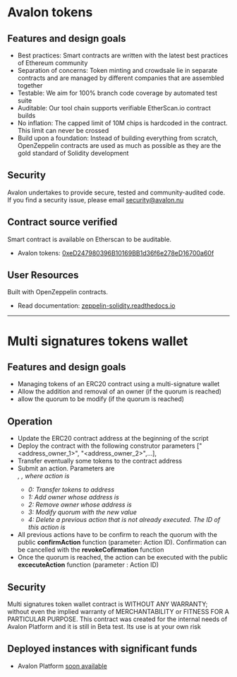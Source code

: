 # Avalon tokens

## Features and design goals

- Best practices: Smart contracts are written with the latest best practices of Ethereum community
- Separation of concerns: Token minting and crowdsale lie in separate contracts and are managed by different companies that are assembled together
- Testable: We aim for 100% branch code coverage by automated test suite
- Auditable: Our tool chain supports verifiable EtherScan.io contract builds
- No inflation: The capped limit of 10M chips is hardcoded in the contract. This limit can never be crossed
- Build upon a foundation: Instead of building everything from scratch, OpenZeppelin contracts are used as much as possible as they are the gold standard of Solidity development

## Security
Avalon undertakes to provide secure, tested and community-audited code.
If you find a security issue, please email [security@avalon.nu](mailto:security@avalon.nu)

## Contract source verified

Smart contract is available on Etherscan to be auditable.
- Avalon tokens: [0xeD247980396B10169BB1d36f6e278eD16700a60f](https://etherscan.io/address/0xed247980396b10169bb1d36f6e278ed16700a60f#code)

## User Resources

Built with OpenZeppelin contracts.
- Read documentation: [zeppelin-solidity.readthedocs.io](http://zeppelin-solidity.readthedocs.io/en/latest/)

---

# Multi signatures tokens wallet

## Features and design goals

- Managing tokens of an ERC20 contract using a multi-signature wallet
- Allow the addition and removal of an owner (if the quorum is reached)
- allow the quorum to be modify (if the quorum is reached)

## Operation

- Update the ERC20 contract address at the beginning of the script
- Deploy the contract with the following construtor parameters ["<address_owner_1>", "<address_owner_2>",...],<Quorum>
- Transfer eventually some tokens to the contract address
- Submit an action. Parameters are <address>, <value>, <action> where action is
  - 0: Transfer <value> tokens to address
  - 1: Add owner whose address is <address>
  - 2: Remove owner whose address is <address>    
  - 3: Modify quorum with the new value <value>
  - 4: Delete a previous action that is not already executed. The ID of this action is <value>
- All previous actions have to be confirm to reach the quorum with the public **confirmAction** function (parameter: Action ID). Confirmation can be cancelled with the **revokeCofirmation** function
- Once the quorum is reached, the action can be executed with the public **excecuteAction** function (parameter : Action ID) 

## Security

Multi signatures token wallet contract is WITHOUT ANY WARRANTY; without even the implied warranty of MERCHANTABILITY or FITNESS FOR A PARTICULAR PURPOSE. This contract was created for the internal needs of Avalon Platform and it is still in Beta test. Its use is at your own risk

## Deployed instances with significant funds

- Avalon Platform [soon available](https://etherscan.io/)

